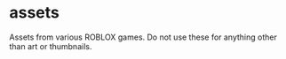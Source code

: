 # assets
Assets from various ROBLOX games. Do not use these for anything other than art or thumbnails.
